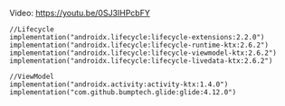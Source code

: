 

Video: https://youtu.be/0SJ3IHPcbFY

    //Lifecycle
    implementation("androidx.lifecycle:lifecycle-extensions:2.2.0")
    implementation("androidx.lifecycle:lifecycle-runtime-ktx:2.6.2")
    implementation("androidx.lifecycle:lifecycle-viewmodel-ktx:2.6.2")
    implementation("androidx.lifecycle:lifecycle-livedata-ktx:2.6.2")

    //ViewModel
    implementation("androidx.activity:activity-ktx:1.4.0")
    implementation("com.github.bumptech.glide:glide:4.12.0")

